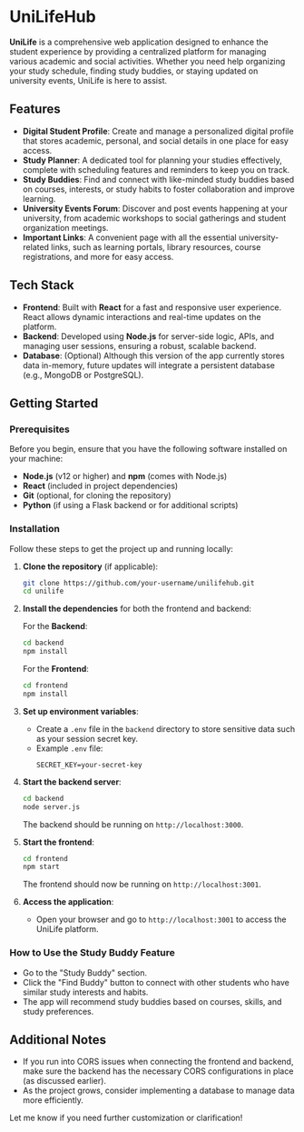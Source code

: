 # UniLifeHub

**UniLife** is a comprehensive web application designed to enhance the student experience by providing a centralized platform for managing various academic and social activities. Whether you need help organizing your study schedule, finding study buddies, or staying updated on university events, UniLife is here to assist.

## Features

- **Digital Student Profile**: Create and manage a personalized digital profile that stores academic, personal, and social details in one place for easy access.
- **Study Planner**: A dedicated tool for planning your studies effectively, complete with scheduling features and reminders to keep you on track.
- **Study Buddies**: Find and connect with like-minded study buddies based on courses, interests, or study habits to foster collaboration and improve learning.
- **University Events Forum**: Discover and post events happening at your university, from academic workshops to social gatherings and student organization meetings.
- **Important Links**: A convenient page with all the essential university-related links, such as learning portals, library resources, course registrations, and more for easy access.

## Tech Stack

- **Frontend**: Built with **React** for a fast and responsive user experience. React allows dynamic interactions and real-time updates on the platform.
- **Backend**: Developed using **Node.js** for server-side logic, APIs, and managing user sessions, ensuring a robust, scalable backend.
- **Database**: (Optional) Although this version of the app currently stores data in-memory, future updates will integrate a persistent database (e.g., MongoDB or PostgreSQL).

## Getting Started

### Prerequisites

Before you begin, ensure that you have the following software installed on your machine:

- **Node.js** (v12 or higher) and **npm** (comes with Node.js)
- **React** (included in project dependencies)
- **Git** (optional, for cloning the repository)
- **Python** (if using a Flask backend or for additional scripts)

### Installation

Follow these steps to get the project up and running locally:

1. **Clone the repository** (if applicable):
   ```bash
   git clone https://github.com/your-username/unilifehub.git
   cd unilife
   ```

2. **Install the dependencies** for both the frontend and backend:

   For the **Backend**:
   ```bash
   cd backend
   npm install
   ```

   For the **Frontend**:
   ```bash
   cd frontend
   npm install
   ```

3. **Set up environment variables**:
   - Create a `.env` file in the `backend` directory to store sensitive data such as your session secret key.
   - Example `.env` file:
     ```
     SECRET_KEY=your-secret-key
     ```

4. **Start the backend server**:
   ```bash
   cd backend
   node server.js
   ```
   The backend should be running on `http://localhost:3000`.

5. **Start the frontend**:
   ```bash
   cd frontend
   npm start
   ```
   The frontend should now be running on `http://localhost:3001`.

6. **Access the application**: 
   - Open your browser and go to `http://localhost:3001` to access the UniLife platform.

### How to Use the Study Buddy Feature

- Go to the "Study Buddy" section.
- Click the "Find Buddy" button to connect with other students who have similar study interests and habits.
- The app will recommend study buddies based on courses, skills, and study preferences.



## Additional Notes

- If you run into CORS issues when connecting the frontend and backend, make sure the backend has the necessary CORS configurations in place (as discussed earlier).
- As the project grows, consider implementing a database to manage data more efficiently.

Let me know if you need further customization or clarification!
